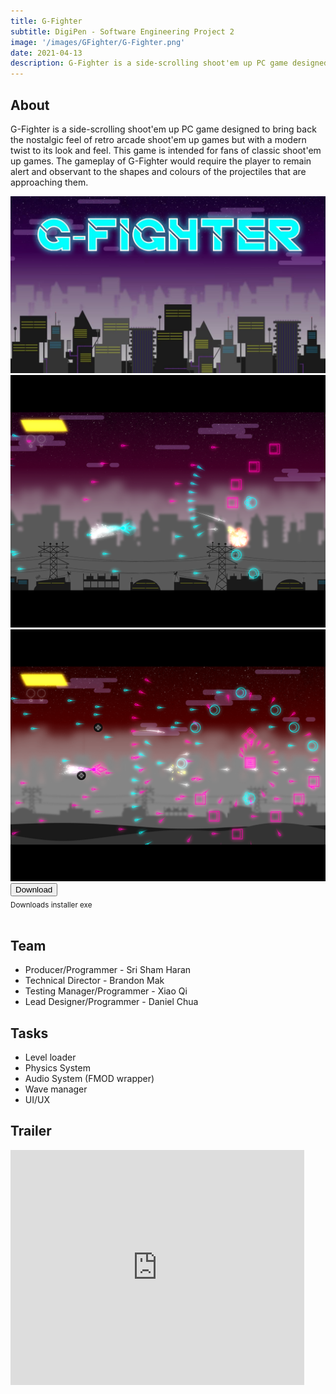 ```yaml
---
title: G-Fighter
subtitle: DigiPen - Software Engineering Project 2
image: '/images/GFighter/G-Fighter.png'
date: 2021-04-13
description: G-Fighter is a side-scrolling shoot'em up PC game designed to bring back the nostalgic feel of retro arcade shoot'em up games but with a modern twist to its look and feel.
---
```


## About
G-Fighter is a side-scrolling shoot'em up PC game designed to bring back the nostalgic feel of retro arcade shoot'em up games but with a modern twist to its look and feel. This game is intended for fans of classic shoot'em up games. The gameplay of G-Fighter would require the player to remain alert and observant to the shapes and colours of the projectiles that are approaching them.

<div class="gallery-box">
  <div class="gallery">
    <img src="/images/GFighter/G-Fighter.png" loading="lazy">
    <img src="/images/GFighter/G-Fighter01.png" loading="lazy">
    <img src="/images/GFighter/G-Fighter02.png" loading="lazy">
  </div>
</div>

<div class="gallery">
<form class="form" action="http://downloads.digipen.edu/arcade/downloads/02867/G-FIGHTER_SETUP.exe">
<div class="form__group">
    <button class="button button--primary" type="submit">Download</button><br /><sub>Downloads installer exe</sub>
</div>
</form>
</div>
<br />

## Team
* Producer/Programmer - Sri Sham Haran
* Technical Director - Brandon Mak
* Testing Manager/Programmer - Xiao Qi
* Lead Designer/Programmer - Daniel Chua

## Tasks
* Level loader
* Physics System
* Audio System (FMOD wrapper)
* Wave manager
* UI/UX

## Trailer
<p><iframe width="470" height="376" loading="lazy" src="https://www.youtube.com/embed/-v_X703iHF4" title="YouTube video player" frameborder="0" allow="accelerometer; autoplay; clipboard-write; encrypted-media; gyroscope; picture-in-picture" allowfullscreen></iframe></p>
